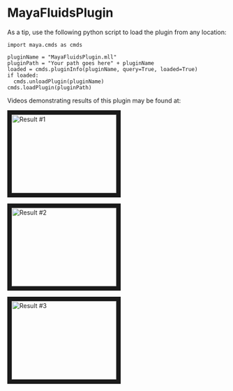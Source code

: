 # MayaFluidsPlugin

As a tip, use the following python script to load the plugin from any location:

```
import maya.cmds as cmds

pluginName = "MayaFluidsPlugin.mll"
pluginPath = "Your path goes here" + pluginName
loaded = cmds.pluginInfo(pluginName, query=True, loaded=True)
if loaded:
  cmds.unloadPlugin(pluginName)
cmds.loadPlugin(pluginPath)
```

Videos demonstrating results of this plugin may be found at:

<a href="http://www.youtube.com/watch?feature=player_embedded&v=Yrc4ADP0xRs
" target="_blank"><img src="http://img.youtube.com/vi/Yrc4ADP0xRs/0.jpg" 
alt="Result #1" width="240" height="180" border="10" /></a>


<a href="http://www.youtube.com/watch?feature=player_embedded&v=h7o_w0TVFBY
" target="_blank"><img src="http://img.youtube.com/vi/h7o_w0TVFBY/0.jpg" 
alt="Result #2" width="240" height="180" border="10" /></a>


<a href="http://www.youtube.com/watch?feature=player_embedded&v=rcVG6ZtEgWk
" target="_blank"><img src="http://img.youtube.com/vi/rcVG6ZtEgWk/0.jpg" 
alt="Result #3" width="240" height="180" border="10" /></a>
